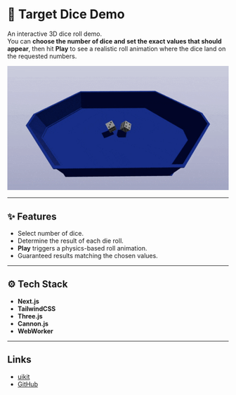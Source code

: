 # 🎲 Target Dice Demo

An interactive 3D dice roll demo.  
You can **choose the number of dice and set the exact values that should appear**, then hit **Play** to see a realistic roll animation where the dice land on the requested numbers.  

![Dice demo](./src/app/assets/dice-roll.gif)

---

## ✨ Features

- Select number of dice.  
- Determine the result of each die roll.
- **Play** triggers a physics-based roll animation.  
- Guaranteed results matching the chosen values.  

---

## ⚙️ Tech Stack

- **Next.js**
- **TailwindCSS**
- **Three.js**
- **Cannon.js**
- **WebWorker**

---

## Links

- [uikit](https://uikit-peach.vercel.app)
- [GitHub](https://github.com/belousovjr/target-dice-demo)
